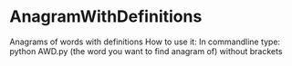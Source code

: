 # AnagramWithDefinitions
Anagrams of words with definitions
How to use it:
In commandline type:
python AWD.py (the word you want to find anagram of)
without brackets
